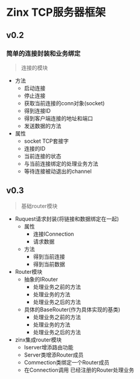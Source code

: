 # Zinx TCP服务器框架

## v0.2
### 简单的连接封装和业务绑定
> 连接的模块
- 方法
    - 启动连接
    - 停止连接
    - 获取当前连接的conn对象(socket)
    - 得到连接ID
    - 得到客户端连接的地址和端口
    - 发送数据的方法
- 属性
    - socket TCP套接字
    - 连接的ID
    - 当前连接的状态
    - 与当前连接绑定的处理业务方法
    - 等待连接被动退出的channel

## v0.3

> 基础router模块
- Ruquest请求封装(将链接和数据绑定在一起)
    - 属性
        - 连接IConnection
        - 请求数据
    - 方法
        - 得到当前连接
        - 得到当前数据
- Router模块
    - 抽象的IRouter
        -  处理业务之前的方法
        -  处理业务的方法
        -  处理业务之后的方法
    - 具体的BaseRouter(作为具体实现的基类)
        -  处理业务之前的方法
        -  处理业务的方法
        -  处理业务之后的方法
- zinx集成router模块
    -  Iserver增添路由功能
    - Server类增添Router成员
    - Commection类绑定一个Router成员
    - 在Connection调用 已经注册的Router处理业务

###
